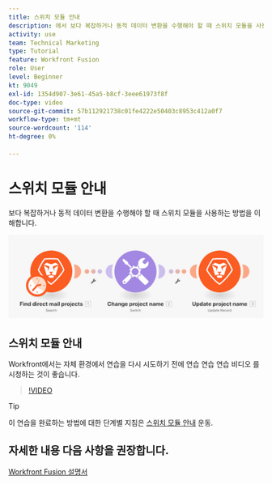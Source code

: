 ```yaml
---
title: 스위치 모듈 안내
description: 에서 보다 복잡하거나 동적 데이터 변환을 수행해야 할 때 스위치 모듈을 사용하는 방법을 알아봅니다. [!DNL Adobe Workfront Fusion].
activity: use
team: Technical Marketing
type: Tutorial
feature: Workfront Fusion
role: User
level: Beginner
kt: 9049
exl-id: 1354d907-3e61-45a5-b8cf-3eee61973f8f
doc-type: video
source-git-commit: 57b112921738c01fe4222e50403c8953c412a0f7
workflow-type: tm+mt
source-wordcount: '114'
ht-degree: 0%

---
```


# 스위치 모듈 안내

보다 복잡하거나 동적 데이터 변환을 수행해야 할 때 스위치 모듈을 사용하는 방법을 이해합니다.

![스위치 모듈을 사용한 이미지](assets/beyond-basic-modules-4.png)

## 스위치 모듈 안내

Workfront에서는 자체 환경에서 연습을 다시 시도하기 전에 연습 연습 연습 비디오 를 시청하는 것이 좋습니다.

>[!VIDEO](https://video.tv.adobe.com/v/335290/?quality=12&learn=on)

>[!TIP]
>
>이 연습을 완료하는 방법에 대한 단계별 지침은 [스위치 모듈 안내](https://experienceleague.adobe.com/docs/workfront-learn/tutorials-workfront/fusion/exercises/switch-module.html?lang=en) 운동.


## 자세한 내용 다음 사항을 권장합니다.

[Workfront Fusion 설명서](https://experienceleague.adobe.com/docs/workfront/using/adobe-workfront-fusion/workfront-fusion-2.html?lang=en)

